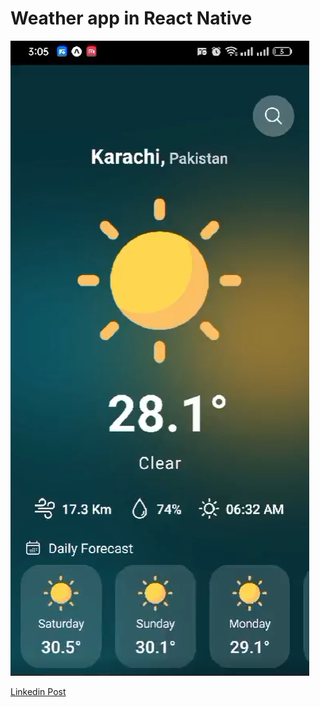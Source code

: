 # Weather app in React Native

![Project Image](image.png)

<a href="https://www.linkedin.com/posts/muhammad-bilal-403a1230a_reactnative-codewithnomi-newproject-activity-7253167473263308800-wCAt?utm_source=share&utm_medium=member_desktop"> Linkedin Post</a>

